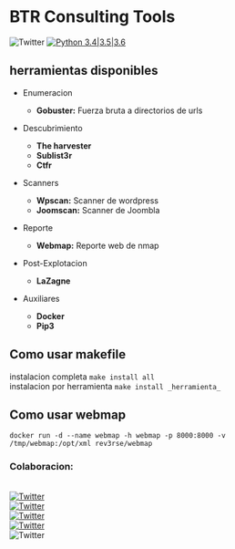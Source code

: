 # BTR Consulting Tools
![Twitter](https://img.shields.io/badge/Build-passing_-green.svg)
[![Python 3.4|3.5|3.6](https://img.shields.io/badge/python-3.4|3.5|3.6-brightgreen.svg)](https://www.python.org/)



## herramientas disponibles
- Enumeracion
  - **Gobuster:** Fuerza bruta a directorios de urls

- Descubrimiento
  - **The harvester**
  - **Sublist3r**
  - **Ctfr**

- Scanners
  - **Wpscan:** Scanner de wordpress
  - **Joomscan:** Scanner de Joombla

- Reporte
  - **Webmap:** Reporte web de nmap

- Post-Explotacion
  - **LaZagne**

- Auxiliares
  - **Docker**
  - **Pip3**


## Como usar makefile
instalacion completa `make install all`<br/>
instalacion por herramienta `make install _herramienta_`

## Como usar webmap
`docker run -d --name webmap -h webmap -p 8000:8000 -v /tmp/webmap:/opt/xml rev3rse/webmap`




### Colaboracion:
  <br/>[![Twitter](https://img.shields.io/badge/Lucas%20Galeano-@lucasgaleano_-blue.svg)](https://github.com/lucasgaleano)
  <br/>[![Twitter](https://img.shields.io/badge/Omar%20Peña-@macle0d_-blue.svg)](https://github.com/macle0d)
  <br/>[![Twitter](https://img.shields.io/badge/Federico%20Galarza-@fede947_-blue.svg)](https://github.com/fede947)
  <br/>[![Twitter](https://img.shields.io/badge/Santiago%20Scally-@santiscally_-blue.svg)](https://github.com/santiscally)
  <br/>![Twitter](https://img.shields.io/badge/Gustavo%20Silva-@Gusty_-blue.svg)
